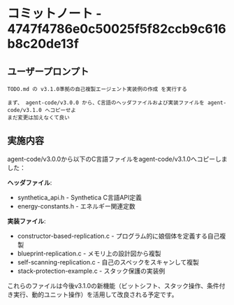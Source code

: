 # コミットノート - 4747f4786e0c50025f5f82ccb9c616b8c20de13f

## ユーザープロンプト

```
TODO.md の v3.1.0準拠の自己複製エージェント実装例の作成 を実行する

まず、 agent-code/v3.0.0 から、C言語のヘッダファイルおよび実装ファイルを agent-code/v3.1.0 へコピーせよ
まだ変更は加えなくて良い
```

## 実施内容

agent-code/v3.0.0から以下のC言語ファイルをagent-code/v3.1.0へコピーしました：

**ヘッダファイル**:

- synthetica_api.h - Synthetica C言語API定義
- energy-constants.h - エネルギー関連定数

**実装ファイル**:

- constructor-based-replication.c - プログラム的に娘個体を定義する自己複製
- blueprint-replication.c - メモリ上の設計図から複製
- self-scanning-replication.c - 自己のスペックをスキャンして複製
- stack-protection-example.c - スタック保護の実装例

これらのファイルは今後v3.1.0の新機能（ビットシフト、スタック操作、条件付き実行、動的ユニット操作）を活用して改良される予定です。
